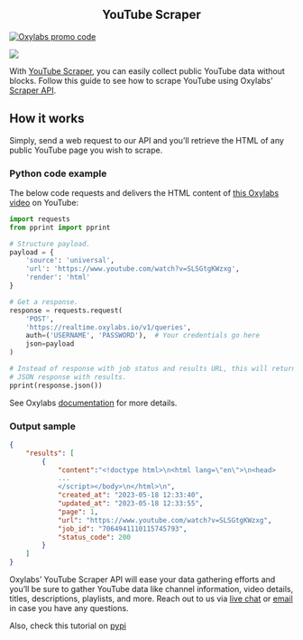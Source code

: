 
<h2 align="center">
   YouTube Scraper
</h2>

[![Oxylabs promo code](https://user-images.githubusercontent.com/129506779/250792357-8289e25e-9c36-4dc0-a5e2-2706db797bb5.png)](https://oxylabs.go2cloud.org/aff_c?offer_id=7&aff_id=877&url_id=112)


[![](https://dcbadge.vercel.app/api/server/eWsVUJrnG5)](https://discord.gg/GbxmdGhZjq)

With [<u>YouTube
Scraper</u>](https://oxylabs.io/products/scraper-api/web/youtube), you
can easily collect public YouTube data without blocks. Follow this guide
to see how to scrape YouTube using Oxylabs’ [<u>Scraper
API</u>](https://oxylabs.io/products/scraper-api).

## How it works

Simply, send a web request to our API and you’ll retrieve the HTML of
any public YouTube page you wish to scrape.

### Python code example

The below code requests and delivers the HTML content of [<u>this
Oxylabs video</u>](https://www.youtube.com/watch?v=SLSGtgKWzxg) on
YouTube:

```python
import requests
from pprint import pprint

# Structure payload.
payload = {
    'source': 'universal',
    'url': 'https://www.youtube.com/watch?v=SLSGtgKWzxg',
    'render': 'html'
}

# Get a response.
response = requests.request(
    'POST',
    'https://realtime.oxylabs.io/v1/queries',
    auth=('USERNAME', 'PASSWORD'),  # Your credentials go here
    json=payload
)

# Instead of response with job status and results URL, this will return the
# JSON response with results.
pprint(response.json())
```

See Oxylabs
[<u>documentation</u>](https://developers.oxylabs.io/scraper-apis/web-scraper-api)
for more details.

### Output sample

```json
{
    "results": [
        {
            "content":"<!doctype html>\n<html lang=\"en\">\n<head>
            ...
            </script></body>\n</html>\n",
            "created_at": "2023-05-18 12:33:40",
            "updated_at": "2023-05-18 12:33:55",
            "page": 1,
            "url": "https://www.youtube.com/watch?v=SLSGtgKWzxg",
            "job_id": "7064941110115745793",
            "status_code": 200
        }
    ]
}
```

Oxylabs’ YouTube Scraper API will ease your data gathering efforts and
you’ll be sure to gather YouTube data like channel information, video
details, titles, descriptions, playlists, and more. Reach out to us via
[<u>live chat</u>](https://oxylabs.io/) or
[<u>email</u>](mailto:support@oxylabs.io) in case you have any
questions.


Also, check this tutorial on [pypi](https://pypi.org/project/youtube-video-scraper-api/)
